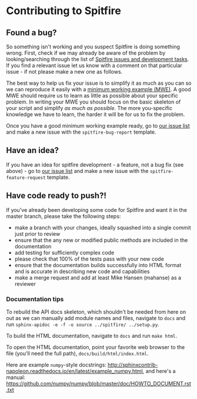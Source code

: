 # Contributing to Spitfire

## Found a bug?
So something isn't working and you suspect Spitfire is doing something wrong.
First, check if we may already be aware of the problem by looking/searching through the list of [Spitfire issues and development tasks](https://gitlab.multiscale.utah.edu/common/spitfire/issues).
If you find a relevant issue let us know with a comment on that particular issue - if not please make a new one as follows.

The best way to help us fix your issue is to simplify it as much as you can so we can reproduce it easily with a [minimum working example (MWE)](https://en.wikipedia.org/wiki/Minimal_working_example).
A good MWE should require us to learn as little as possible about your specific problem.
In writing your MWE you should focus on the basic skeleton of your script and simplify _as much as possible_.
The more you-specific knowledge we have to learn, the harder it will be for us to fix the problem.

Once you have a good minimum working example ready, go to [our issue list](TBD)
and make a new issue with the `spitfire-bug-report` template.

## Have an idea?
If you have an idea for spitfire development - a feature, not a bug fix (see above) - go to [our issue list](TBD)
and make a new issue with the `spitfire-feature-request` template.

## Have code ready to push?!
If you've already been developing some code for Spitfire and want it in the master branch,
please take the following steps:
- make a branch with your changes, ideally squashed into a single commit just prior to review
- ensure that the any new or modified public methods are included in the documentation
- add testing for sufficiently complex code
- please check that 100% of the tests pass with your new code
- ensure that the documentation builds successfully into HTML format and is accurate in describing new code and capabilities
- make a merge request and add at least Mike Hansen (mahanse) as a reviewer

### Documentation tips
To rebuild the API docs skeleton, which shouldn't be needed from here on out as we can manually add module names and files, navigate to `docs` and run `sphinx-apidoc -e -f -o source ../spitfire/ ../setup.py`.

To build the HTML documentation, navigate to `docs` and run `make html`.

To open the HTML documentation, point your favorite web browser to the file (you'll need the full path), `docs/build/html/index.html`.

Here are example `numpy`-style docstrings: http://sphinxcontrib-napoleon.readthedocs.io/en/latest/example_numpy.html, and here's a manual: https://github.com/numpy/numpy/blob/master/doc/HOWTO_DOCUMENT.rst.txt
